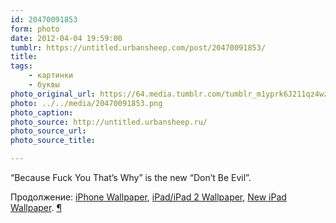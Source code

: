 ```yaml
---
id: 20470091853
form: photo
date: 2012-04-04 19:59:00
tumblr: https://untitled.urbansheep.com/post/20470091853/
title:
tags:
    - картинки
    - буквы
photo_original_url: https://64.media.tumblr.com/tumblr_m1yprk6J211qz4wzio1_r3_500.png
photo: ../../media/20470091853.png
photo_caption:
photo_source: http://untitled.urbansheep.ru/
photo_source_url:
photo_source_title:

---
```


<p>“Because Fuck You That’s Why” is the new “Don’t Be Evil”.</p>

<p>Продолжение: <a href="http://m.friendfeed-media.com/4ecba4075be2762359c52cc4ef145b613eb712e5">iPhone Wallpaper</a>, <a href="http://m.friendfeed-media.com/dcb47ab36162b327420289e1bfa2e4dbece44899">iPad/iPad 2 Wallpaper</a>, <a href="http://m.friendfeed-media.com/b2a96e36307b4e53a65b8825dec1c1861cdbd062">New iPad Wallpaper</a>. <a href="http://friendfeed.com/urbansheep/d3cd2f2c">¶</a></p>
